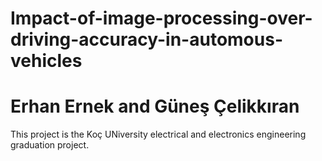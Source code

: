 # Impact-of-image-processing-over-driving-accuracy-in-automous-vehicles

# Erhan Ernek and Güneş Çelikkıran

This project is the Koç UNiversity electrical and electronics engineering graduation project.
